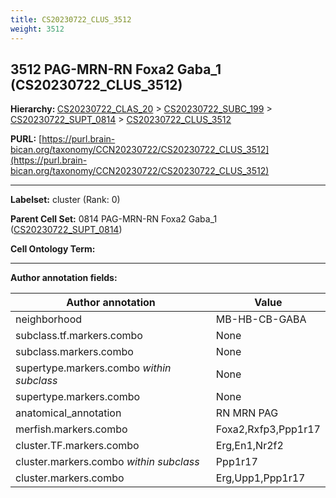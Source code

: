 ```yaml
---
title: CS20230722_CLUS_3512
weight: 3512
---
```

## 3512 PAG-MRN-RN Foxa2 Gaba_1 (CS20230722_CLUS_3512)
<b>Hierarchy: </b>
[CS20230722_CLAS_20](../CS20230722_CLAS_20) >
[CS20230722_SUBC_199](../CS20230722_SUBC_199) >
[CS20230722_SUPT_0814](../CS20230722_SUPT_0814) >
[CS20230722_CLUS_3512](../CS20230722_CLUS_3512)

**PURL:** [https://purl.brain-bican.org/taxonomy/CCN20230722/CS20230722_CLUS_3512](https://purl.brain-bican.org/taxonomy/CCN20230722/CS20230722_CLUS_3512)

---


**Labelset:** cluster (Rank: 0)

**Parent Cell Set:** 0814 PAG-MRN-RN Foxa2 Gaba_1 ([CS20230722_SUPT_0814](../CS20230722_SUPT_0814))



**Cell Ontology Term:** 

[MARKER GENES.]: #


---

[TRANSFERRED ANNOTATIONS.]: #


[AUTHOR ANNOTATION FIELDS.]: #


**Author annotation fields:**

| Author annotation | Value |
|-------------------|-------|
|neighborhood|MB-HB-CB-GABA|
|subclass.tf.markers.combo|None|
|subclass.markers.combo|None|
|supertype.markers.combo _within subclass_|None|
|supertype.markers.combo|None|
|anatomical_annotation|RN MRN PAG|
|merfish.markers.combo|Foxa2,Rxfp3,Ppp1r17|
|cluster.TF.markers.combo|Erg,En1,Nr2f2|
|cluster.markers.combo _within subclass_|Ppp1r17|
|cluster.markers.combo|Erg,Upp1,Ppp1r17|
